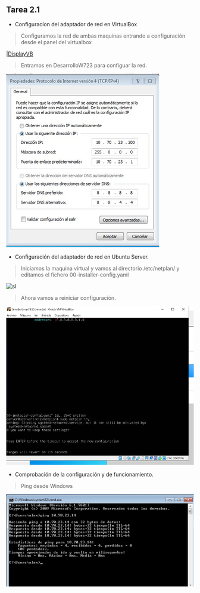## Tarea 2.1

- Configuracíon del adaptador de red en VirtualBox
> Configuramos la red de ambas maquinas entrando a configuración desde el panel del virtualbox

|[DisplayVB](config_red_vb.jpg)

> Entramos en DesarrolloW723 para configuar la red.

![ipwin](Screenshot_1.jpg)

- Configuración del adaptador de red en Ubuntu Server.
> Iniciamos la maquina virtual y vamos al directorio /etc/netplan/ y editamos el fichero 00-installer-config.yaml

![sl](configuración_plinux.jpg)

> Ahora vamos a reiniciar configuración.

![reinicio de configuración](Screenshot_2.jpg)

- Comprobación de la configuración y de funcionamiento.
> Ping desde Windows

![Ping win-linx](enviando_ping_de_windows_a_linux.jpg)

